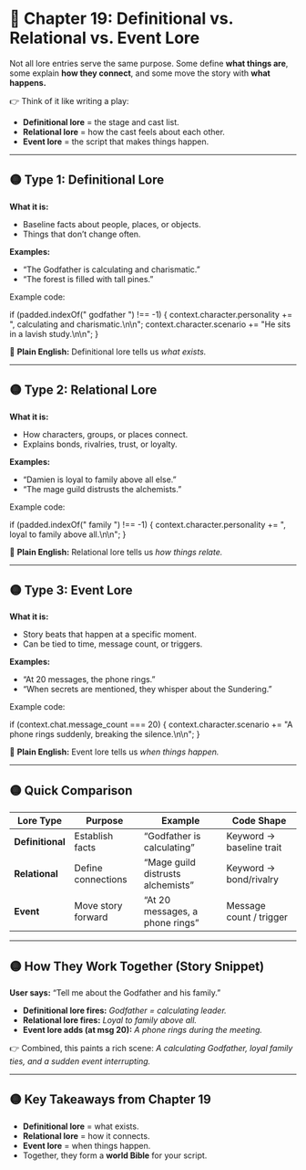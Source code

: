 # 📘 Chapter 19: Definitional vs. Relational vs. Event Lore

Not all lore entries serve the same purpose. Some define **what things are**, some explain **how they connect**, and some move the story with **what happens.**

👉 Think of it like writing a play:

* **Definitional lore** = the stage and cast list.
* **Relational lore** = how the cast feels about each other.
* **Event lore** = the script that makes things happen.

---

## 🟡 Type 1: Definitional Lore

**What it is:**

* Baseline facts about people, places, or objects.
* Things that don’t change often.

**Examples:**

* “The Godfather is calculating and charismatic.”
* “The forest is filled with tall pines.”

Example code:

if (padded.indexOf(" godfather ") !== -1) {
context.character.personality += ", calculating and charismatic.\n\n";
context.character.scenario    += "He sits in a lavish study.\n\n";
}

📖 **Plain English:**
Definitional lore tells us *what exists.*

---

## 🟡 Type 2: Relational Lore

**What it is:**

* How characters, groups, or places connect.
* Explains bonds, rivalries, trust, or loyalty.

**Examples:**

* “Damien is loyal to family above all else.”
* “The mage guild distrusts the alchemists.”

Example code:

if (padded.indexOf(" family ") !== -1) {
context.character.personality += ", loyal to family above all.\n\n";
}

📖 **Plain English:**
Relational lore tells us *how things relate.*

---

## 🟡 Type 3: Event Lore

**What it is:**

* Story beats that happen at a specific moment.
* Can be tied to time, message count, or triggers.

**Examples:**

* “At 20 messages, the phone rings.”
* “When secrets are mentioned, they whisper about the Sundering.”

Example code:

if (context.chat.message\_count === 20) {
context.character.scenario += "A phone rings suddenly, breaking the silence.\n\n";
}

📖 **Plain English:**
Event lore tells us *when things happen.*

---

## 🟡 Quick Comparison

| Lore Type        | Purpose            | Example                           | Code Shape               |
| ---------------- | ------------------ | --------------------------------- | ------------------------ |
| **Definitional** | Establish facts    | “Godfather is calculating”        | Keyword → baseline trait |
| **Relational**   | Define connections | “Mage guild distrusts alchemists” | Keyword → bond/rivalry   |
| **Event**        | Move story forward | “At 20 messages, a phone rings”   | Message count / trigger  |

---

## 🟡 How They Work Together (Story Snippet)

**User says:** “Tell me about the Godfather and his family.”

* **Definitional lore fires:**
  *Godfather = calculating leader.*
* **Relational lore fires:**
  *Loyal to family above all.*
* **Event lore adds (at msg 20):**
  *A phone rings during the meeting.*

👉 Combined, this paints a rich scene: *A calculating Godfather, loyal family ties, and a sudden event interrupting.*

---

## 🟡 Key Takeaways from Chapter 19

* **Definitional lore** = what exists.
* **Relational lore** = how it connects.
* **Event lore** = when things happen.
* Together, they form a **world Bible** for your script.
